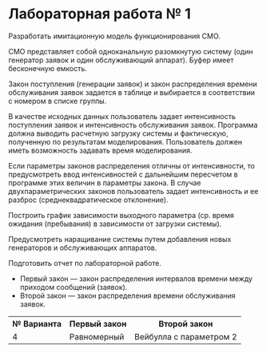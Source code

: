# Лабораторная работа № 1

Разработать имитационную модель функционирования СМО.

СМО представляет собой одноканальную разомкнутую систему (один генератор заявок и один обслуживающий аппарат).
Буфер имеет бесконечную емкость.

Закон поступления (генерации заявок) и закон распределения времени обслуживания заявок задается в таблице и выбирается в соответствии с номером в списке группы.

В качестве исходных данных пользователь задает интенсивность поступления заявок и интенсивность обслуживания заявок.
Программа должна выводить расчетную загрузку системы и фактическую, полученную по результатам моделирования.
Пользователь должен иметь возможность задавать время моделирования.

Если параметры законов распределения отличны от интенсивности, то предусмотреть ввод интенсивностей с дальнейшим пересчетом в программе этих величин в параметры закона.
В случае двухпараметрических законов пользователь задает интенсивность и ее разброс (среднеквадратическое отклонение).

Построить график зависимости выходного параметра (ср. время ожидания (пребывания) в зависимости от загрузки системы).

Предусмотреть наращивание системы путем добавления новых генераторов и обслуживающих аппаратов.

Подготовить отчет по лабораторной работе.

- Первый закон — закон распределения интервалов времени между приходом сообщений (заявок).
- Второй закон — закон распределения времени обслуживания заявок.

<table>
	<tr>
		<th>№ Варианта</th>
		<th>Первый закон</th>
		<th>Второй закон</th>
	</tr>
	<tr>
		<td>4</td>
		<td>Равномерный</td>
		<td>Вейбулла с параметром 2</td>
	</tr>
</table>
